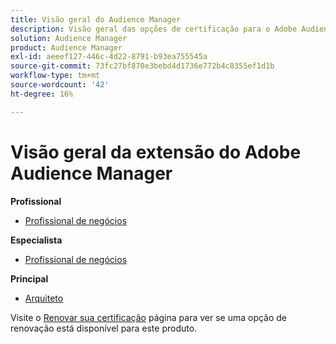 ```yaml
---
title: Visão geral do Audience Manager
description: Visão geral das opções de certificação para o Adobe Audience Manager
solution: Audience Manager
product: Audience Manager
exl-id: aeeef127-446c-4d22-8791-b93ea755545a
source-git-commit: 73fc27bf870e3bebd4d1736e772b4c8355ef1d1b
workflow-type: tm+mt
source-wordcount: '42'
ht-degree: 16%

---
```


# Visão geral da extensão do Adobe Audience Manager

**Profissional**

* [Profissional de negócios](/help/certifications/aam/aam-p-business.md) <!--AD0-E458-->

**Especialista**

* [Profissional de negócios](/help/certifications/aam/aam-e-business.md) <!--AD0-E457-->

**Principal**

* [Arquiteto](/help/certifications/aam/aam-m-architect.md) <!--AD0-E454-->

Visite o [Renovar sua certificação](/help/certifications/renew.md) página para ver se uma opção de renovação está disponível para este produto.

